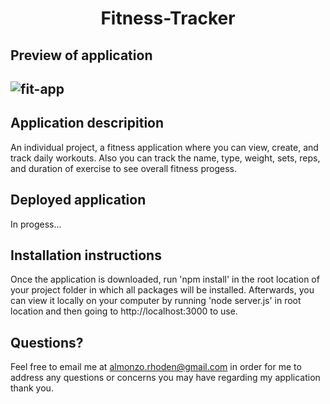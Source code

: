 <h1 align = "center" > Fitness-Tracker </h1>

<h2>Preview of application<h2>

![fit-app](https://user-images.githubusercontent.com/61447353/104115657-7a6bc580-52df-11eb-822b-2e6d903ad6bb.PNG)

<h2> Application descripition </h2>

An individual project, a fitness application where you can view, create, and track daily workouts. 
Also you can track the name, type, weight, sets, reps, and duration of exercise to see overall fitness progess.

<h2>Deployed application</h2>
In progess...

<h2>Installation instructions</h2>
Once the application is downloaded, run 'npm install' in the root location of your project folder in which all packages will be installed.
Afterwards, you can view it locally on your computer by running 'node server.js' in root location and then going to http://localhost:3000 to use.

## Questions?
Feel free to email me at almonzo.rhoden@gmail.com in order for me to address any questions or concerns you may have regarding my application thank you.


